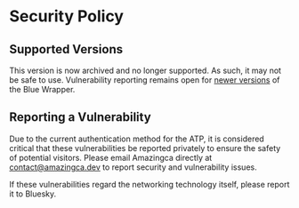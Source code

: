 # Security Policy

## Supported Versions

This version is now archived and no longer supported. As such, it may not be safe to use. Vulnerability reporting remains open for [newer versions](https://github.com/Amazingca/BSKY-Wrapper) of the Blue Wrapper.

## Reporting a Vulnerability

Due to the current authentication method for the ATP, it is considered critical that these vulnerabilities be reported privately to ensure the safety of potential visitors.
Please email Amazingca directly at [contact@amazingca.dev](mailto:contact@amazingca.dev) to report security and vulnerability issues.

If these vulnerabilities regard the networking technology itself, please report it to Bluesky.
